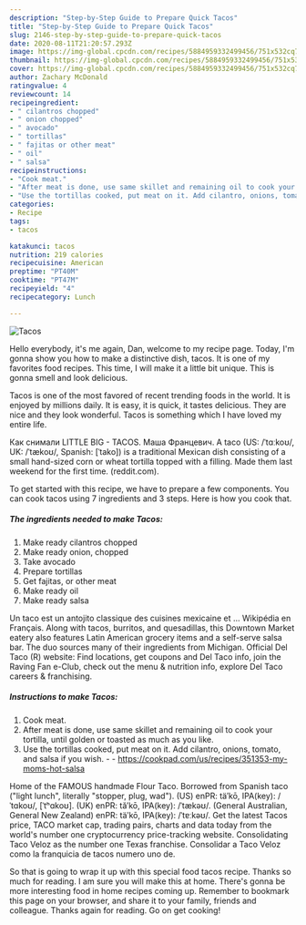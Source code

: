 ```yaml
---
description: "Step-by-Step Guide to Prepare Quick Tacos"
title: "Step-by-Step Guide to Prepare Quick Tacos"
slug: 2146-step-by-step-guide-to-prepare-quick-tacos
date: 2020-08-11T21:20:57.293Z
image: https://img-global.cpcdn.com/recipes/5884959332499456/751x532cq70/tacos-recipe-main-photo.jpg
thumbnail: https://img-global.cpcdn.com/recipes/5884959332499456/751x532cq70/tacos-recipe-main-photo.jpg
cover: https://img-global.cpcdn.com/recipes/5884959332499456/751x532cq70/tacos-recipe-main-photo.jpg
author: Zachary McDonald
ratingvalue: 4
reviewcount: 14
recipeingredient:
- " cilantros chopped"
- " onion chopped"
- " avocado"
- " tortillas"
- " fajitas or other meat"
- " oil"
- " salsa"
recipeinstructions:
- "Cook meat."
- "After meat is done, use same skillet and remaining oil to cook your tortilla, until golden or toasted as much as you like."
- "Use the tortillas cooked, put meat on it. Add cilantro, onions, tomato, and salsa if you wish.  https://cookpad.com/us/recipes/351353-my-moms-hot-salsa"
categories:
- Recipe
tags:
- tacos

katakunci: tacos 
nutrition: 219 calories
recipecuisine: American
preptime: "PT40M"
cooktime: "PT47M"
recipeyield: "4"
recipecategory: Lunch

---
```



![Tacos](https://img-global.cpcdn.com/recipes/5884959332499456/751x532cq70/tacos-recipe-main-photo.jpg)

Hello everybody, it's me again, Dan, welcome to my recipe page. Today, I'm gonna show you how to make a distinctive dish, tacos. It is one of my favorites food recipes. This time, I will make it a little bit unique. This is gonna smell and look delicious.

Tacos is one of the most favored of recent trending foods in the world. It is enjoyed by millions daily. It is easy, it is quick, it tastes delicious. They are nice and they look wonderful. Tacos is something which I have loved my entire life.

Как снимали LITTLE BIG - TACOS. Маша Францевич. A taco (US: /ˈtɑːkoʊ/, UK: /ˈtækoʊ/, Spanish: [ˈtako]) is a traditional Mexican dish consisting of a small hand-sized corn or wheat tortilla topped with a filling. Made them last weekend for the first time. (reddit.com).


To get started with this recipe, we have to prepare a few components. You can cook tacos using 7 ingredients and 3 steps. Here is how you cook that.

<!--inarticleads1-->

##### The ingredients needed to make Tacos:

1. Make ready  cilantros chopped
1. Make ready  onion, chopped
1. Take  avocado
1. Prepare  tortillas
1. Get  fajitas, or other meat
1. Make ready  oil
1. Make ready  salsa


Un taco est un antojito classique des cuisines mexicaine et … Wikipédia en Français. Along with tacos, burritos, and quesadillas, this Downtown Market eatery also features Latin American grocery items and a self-serve salsa bar. The duo sources many of their ingredients from Michigan. Official Del Taco (R) website: Find locations, get coupons and Del Taco info, join the Raving Fan e-Club, check out the menu &amp; nutrition info, explore Del Taco careers &amp; franchising. 

<!--inarticleads2-->

##### Instructions to make Tacos:

1. Cook meat.
1. After meat is done, use same skillet and remaining oil to cook your tortilla, until golden or toasted as much as you like.
1. Use the tortillas cooked, put meat on it. Add cilantro, onions, tomato, and salsa if you wish. -  - https://cookpad.com/us/recipes/351353-my-moms-hot-salsa


Home of the FAMOUS handmade Flour Taco. Borrowed from Spanish taco (&#34;light lunch&#34;, literally &#34;stopper, plug, wad&#34;). (US) enPR: tä′kō, IPA(key): /ˈtɑkoʊ/, [ˈtʰɑkoʊ]. (UK) enPR: tă′kō, IPA(key): /ˈtækəʊ/. (General Australian, General New Zealand) enPR: täʹkō, IPA(key): /ˈtɐːkəʊ/. Get the latest Tacos price, TACO market cap, trading pairs, charts and data today from the world&#39;s number one cryptocurrency price-tracking website. Consolidating Taco Veloz as the number one Texas franchise. Consolidar a Taco Veloz como la franquicia de tacos numero uno de. 

So that is going to wrap it up with this special food tacos recipe. Thanks so much for reading. I am sure you will make this at home. There's gonna be more interesting food in home recipes coming up. Remember to bookmark this page on your browser, and share it to your family, friends and colleague. Thanks again for reading. Go on get cooking!
